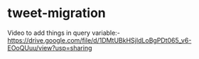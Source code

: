 # tweet-migration
Video to add things in query variable:-https://drive.google.com/file/d/1DMtUBkHSjIdLoBgPDt065_v6-EOoQUuu/view?usp=sharing
